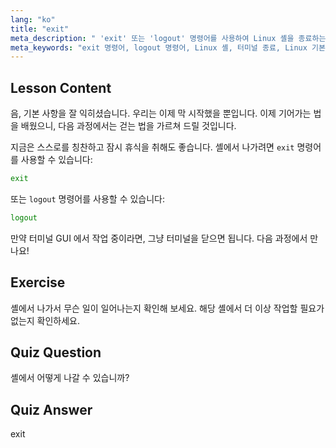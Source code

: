 ```yaml
---
lang: "ko"
title: "exit"
meta_description: " 'exit' 또는 'logout' 명령어를 사용하여 Linux 셸을 종료하는 방법을 배웁니다. 초보자를 위한 기본적인 셸 탐색을 이해합니다. 오늘 Linux 여정을 시작하세요!"
meta_keywords: "exit 명령어, logout 명령어, Linux 셸, 터미널 종료, Linux 기본, 초보자 Linux, Linux 튜토리얼"
---
```


## Lesson Content

음, 기본 사항을 잘 익히셨습니다. 우리는 이제 막 시작했을 뿐입니다. 이제 기어가는 법을 배웠으니, 다음 과정에서는 걷는 법을 가르쳐 드릴 것입니다.

지금은 스스로를 칭찬하고 잠시 휴식을 취해도 좋습니다. 셸에서 나가려면 `exit` 명령어를 사용할 수 있습니다:

```bash
exit
```

또는 `logout` 명령어를 사용할 수 있습니다:

```bash
logout
```

만약 터미널 GUI 에서 작업 중이라면, 그냥 터미널을 닫으면 됩니다. 다음 과정에서 만나요!

## Exercise

셸에서 나가서 무슨 일이 일어나는지 확인해 보세요. 해당 셸에서 더 이상 작업할 필요가 없는지 확인하세요.

## Quiz Question

셸에서 어떻게 나갈 수 있습니까?

## Quiz Answer

exit

